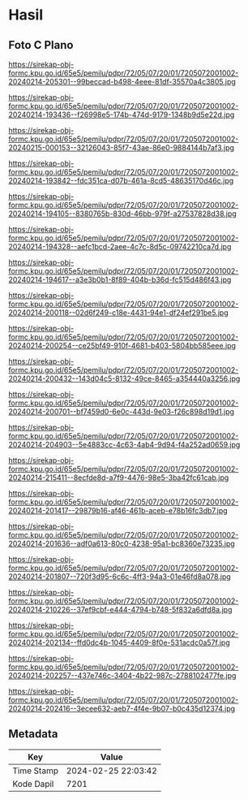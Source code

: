 # Hasil

## Foto C Plano

https://sirekap-obj-formc.kpu.go.id/65e5/pemilu/pdpr/72/05/07/20/01/7205072001002-20240214-205301--99beccad-b498-4eee-81df-35570a4c3805.jpg

https://sirekap-obj-formc.kpu.go.id/65e5/pemilu/pdpr/72/05/07/20/01/7205072001002-20240214-193436--f26998e5-174b-474d-9179-1348b9d5e22d.jpg

https://sirekap-obj-formc.kpu.go.id/65e5/pemilu/pdpr/72/05/07/20/01/7205072001002-20240215-000153--32126043-85f7-43ae-86e0-9884144b7af3.jpg

https://sirekap-obj-formc.kpu.go.id/65e5/pemilu/pdpr/72/05/07/20/01/7205072001002-20240214-193842--fdc351ca-d07b-461a-8cd5-48635170d46c.jpg

https://sirekap-obj-formc.kpu.go.id/65e5/pemilu/pdpr/72/05/07/20/01/7205072001002-20240214-194105--8380765b-830d-46bb-979f-a27537828d38.jpg

https://sirekap-obj-formc.kpu.go.id/65e5/pemilu/pdpr/72/05/07/20/01/7205072001002-20240214-194328--aefc1bcd-2aee-4c7c-8d5c-09742210ca7d.jpg

https://sirekap-obj-formc.kpu.go.id/65e5/pemilu/pdpr/72/05/07/20/01/7205072001002-20240214-194617--a3e3b0b1-8f89-404b-b36d-fc515d486f43.jpg

https://sirekap-obj-formc.kpu.go.id/65e5/pemilu/pdpr/72/05/07/20/01/7205072001002-20240214-200118--02d6f249-c18e-4431-94e1-df24ef291be5.jpg

https://sirekap-obj-formc.kpu.go.id/65e5/pemilu/pdpr/72/05/07/20/01/7205072001002-20240214-200254--ce25bf49-910f-4681-b403-5804bb585eee.jpg

https://sirekap-obj-formc.kpu.go.id/65e5/pemilu/pdpr/72/05/07/20/01/7205072001002-20240214-200432--143d04c5-8132-49ce-8465-a354440a3256.jpg

https://sirekap-obj-formc.kpu.go.id/65e5/pemilu/pdpr/72/05/07/20/01/7205072001002-20240214-200701--bf7459d0-6e0c-443d-9e03-f26c898d19d1.jpg

https://sirekap-obj-formc.kpu.go.id/65e5/pemilu/pdpr/72/05/07/20/01/7205072001002-20240214-204903--5e4883cc-4c63-4ab4-9d94-f4a252ad0659.jpg

https://sirekap-obj-formc.kpu.go.id/65e5/pemilu/pdpr/72/05/07/20/01/7205072001002-20240214-215411--8ecfde8d-a7f9-4476-98e5-3ba42fc61cab.jpg

https://sirekap-obj-formc.kpu.go.id/65e5/pemilu/pdpr/72/05/07/20/01/7205072001002-20240214-201417--29879b16-af46-461b-aceb-e78b16fc3db7.jpg

https://sirekap-obj-formc.kpu.go.id/65e5/pemilu/pdpr/72/05/07/20/01/7205072001002-20240214-201636--adf0a613-80c0-4238-95a1-bc8360e73235.jpg

https://sirekap-obj-formc.kpu.go.id/65e5/pemilu/pdpr/72/05/07/20/01/7205072001002-20240214-201807--720f3d95-6c6c-4ff3-94a3-01e46fd8a078.jpg

https://sirekap-obj-formc.kpu.go.id/65e5/pemilu/pdpr/72/05/07/20/01/7205072001002-20240214-210226--37ef9cbf-e444-4794-b748-5f832a6dfd8a.jpg

https://sirekap-obj-formc.kpu.go.id/65e5/pemilu/pdpr/72/05/07/20/01/7205072001002-20240214-202134--ffd0dc4b-1045-4409-8f0e-531acdc0a57f.jpg

https://sirekap-obj-formc.kpu.go.id/65e5/pemilu/pdpr/72/05/07/20/01/7205072001002-20240214-202257--437e746c-3404-4b22-987c-2788102477fe.jpg

https://sirekap-obj-formc.kpu.go.id/65e5/pemilu/pdpr/72/05/07/20/01/7205072001002-20240214-202416--3ecee632-aeb7-4f4e-9b07-b0c435d12374.jpg


## Metadata

| Key        | Value               |
| ---------- | ------------------- |
| Time Stamp | 2024-02-25 22:03:42 |
| Kode Dapil | 7201                |



